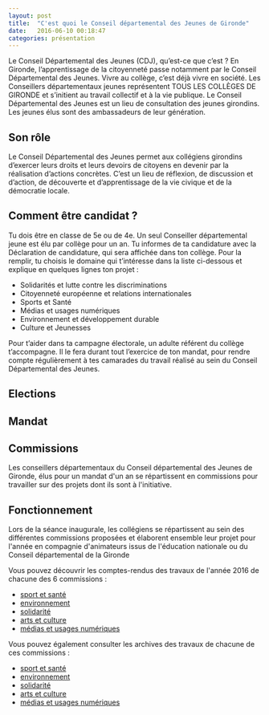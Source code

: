 ```yaml
---
layout: post
title:  "C'est quoi le Conseil départemental des Jeunes de Gironde"
date:   2016-06-10 00:18:47
categories: présentation
---
```


Le Conseil Départemental des Jeunes (CDJ), qu’est-ce que c’est ?
En Gironde, l’apprentissage de la citoyenneté passe notamment par le Conseil Départemental des Jeunes. Vivre au collège, c’est déjà vivre en société. Les Conseillers départementaux jeunes représentent TOUS LES COLLÈGES DE GIRONDE et s’initient au travail collectif et à la vie publique. Le Conseil Départemental des Jeunes est un lieu de consultation des jeunes girondins. Les jeunes élus sont des ambassadeurs de leur génération.

## Son rôle

Le Conseil Départemental des Jeunes permet aux collégiens girondins d’exercer leurs droits et leurs devoirs de citoyens en devenir par la réalisation d’actions concrètes.
C’est un lieu de réflexion, de discussion et d’action, de découverte et d’apprentissage de la vie civique et de la démocratie locale.

## Comment être candidat ?

Tu dois être en classe de 5e ou de 4e. Un seul Conseiller départemental jeune est élu par collège pour un an.
Tu informes de ta candidature avec la Déclaration de candidature, qui sera affichée dans ton collège.
Pour la remplir, tu choisis le domaine qui t’intéresse dans la liste
ci-dessous et explique en quelques lignes ton projet :

* Solidarités et lutte contre les discriminations
* Citoyenneté européenne et relations internationales
* Sports et Santé
* Médias et usages numériques
* Environnement et développement durable
* Culture et Jeunesses

Pour t’aider dans ta campagne électorale, un adulte référent du collège t’accompagne.
Il le fera durant tout l’exercice de ton mandat, pour rendre compte régulièrement à tes camarades du travail réalisé au sein du Conseil Départemental des Jeunes.


## Elections
## Mandat
## Commissions

Les conseillers départementaux du Conseil départemental des Jeunes de Gironde, élus pour un mandat d'un an se répartissent en commissions pour travailler sur des projets dont ils sont à l'initiative.

## Fonctionnement

Lors de la séance inaugurale, les collégiens se répartissent au sein des différentes commissions proposées et élaborent ensemble leur projet pour l'année en compagnie d'animateurs issus de l'éducation nationale ou du Conseil départemental de la Gironde

Vous pouvez découvrir les comptes-rendus des travaux de l'année 2016 de chacune des 6 commissions : 

* [sport et santé](sports-sante/)
* [environnement](environnement-developpementDurable/)
* [solidarité](solidarite/)
* [arts et culture](art-culture-citoyennete/)
* [médias et usages numériques](media-usages-numerique/)

Vous pouvez également consulter les archives des travaux de chacune de ces commissions :

* [sport et santé](sports-sante/archives/)
* [environnement](environnement-developpementDurable/archives/)
* [solidarité](solidarite/archives/)
* [arts et culture](art-culture-citoyennete/archives/)
* [médias et usages numériques](media-usages-numerique/archives/)